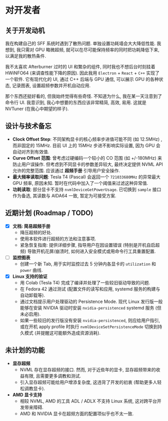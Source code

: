 # 对开发者

## 关于开发动机

我在构建自己的 SFF 系统时遇到了散热问题. 单独设置功耗墙会大大降低性能. 我想到, 我只需对 GPU 略微超频, 就可以在尽可能保持频率的同时把功耗降低下来, 以满足我的散热条件.

我不太喜欢 Afterburner 过时的 UI 和繁杂的组件, 同时我也不想后台时刻挂着 HWiNFO64 (来调查性能下降的原因). 因此我用 `Electron` + `React` + `C++` 实现了一个软件. 它有现代化的 UI, 通过 C++ 后端与 GPU 通信, 可以展示 GPU 的各种状态, 记录图表, 设置超频参数并开机自动应用.

那个东西还挺好看的, 但我始终觉得有些奇怪. 不知道为什么, 我在某一天注意到了命令行 UI. 我意识到, 我心中想要的东西应该非常精简, 高效, 易用. 这就是 NVTuner (在我心中期望的样子).

## 设计与技术备忘

- **Clock Offset Step**: 不同架构显卡的核心频率步进值可能不同 (如 12.5MHz) , 而非固定的 15MHz. 目前 UI 上的 15MHz 步进不影响实际设置, 因为 GPU 会自动对齐到有效值.
- **Curve Offset 范围**: 曾考虑过硬编码一个较小的 CO 范围 (如 +/-180MHz) 来防止用户误操作. 但考虑到不同显卡的参数差异较大, 最终决定提供 NVML API 允许的完整范围. 应该通过 **超频手册** 引导用户安全操作.
- **最大频率读取问题**: Tesla T4 (Pascal) 会返回一个 `721033680MHz` 的异常最大 GPU 频率, 原因未知. 暂时在代码中加入了一个阈值来过滤这种异常值.
- **功耗读取**: 部分显卡不支持 `nvmlDeviceGetPowerUsage`. 已切换到 `sample` 接口作为备选, 其读数与 AIDA64 一致, 暂定为可接受方案.

## 近期计划 (Roadmap / TODO)

- [x] **文档: 简易超频手册**
  - 降压超频的好处.
  - 使用本软件进行超频的方法和注意事项.
  - 紧急恢复指南: 提供详细步骤, 指导用户在因设置错误 (特别是开机自启超频) 导致开机花屏/崩溃时, 如何进入安全模式或用命令行工具重置配置.
- [ ] **监控图表**
  - 创建一个新 Tab, 用于实时监控过去 5 分钟内各显卡的 `utilization` 和 `power` 曲线.
- [x] **Linux 支持的验证**
  - 用 Colab (Tesla T4) 完成了编译并处理了一些较旧驱动导致的问题.
  - 在 Fedora 42 通过测试 (配置文件的读写和应用, systemd 服务的构建与自动卸载等).
  - 通过文档提示用户处理驱动的 Persistence Mode. 现代 Linux 发行版一般能够在安装 NVIDIA 驱动时安装 `nvidia-persistenced` systemd 服务 (但未必启用).
  - 如果一些较旧的发行版没有安装 `nvidia-persistenced`, 则应给用户指引, 或在开机 apply profile 时执行 `nvmlDeviceSetPersistenceMode` 切换到持久模式 (并提醒这可能额外造成资源消耗).

## 未计划的功能

- **显存超频**
  - NVML 存在显存超频的接口. 然而, 对于近些年的显卡, 显存超频带来的收益有限, 且需要更多调教和测试.
  - 引入显存超频可能给用户增添复杂度, 这违背了开发的初衷 (帮助更多人轻松调教显卡).
- **AMD 显卡支持**
  - 相较 NVML, AMD 的工具 ADL / ADLX 不支持 Linux 系统, 这对跨平台开发带来障碍.
  - AMD 和 NVIDIA 显卡在超频方面的配置项似乎也不太一致.
